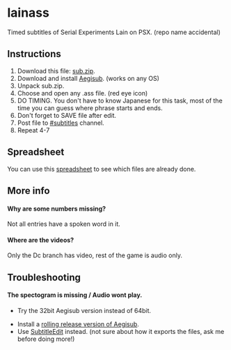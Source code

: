 # lainass
Timed subtitles of Serial Experiments Lain on PSX.
(repo name accidental)
## Instructions
1. Download this file: [sub.zip](https://laingame.net/sub.zip).
2. Download and install [Aegisub](http://www.aegisub.org/downloads/). (works on any OS)
3. Unpack sub.zip.
4. Choose and open any .ass file. (red eye icon)
5. DO TIMING. You don't have to know Japanese for this task, most of the time you can guess where phrase starts and ends.
6. Don't forget to SAVE file after edit.
7. Post file to [#subtitles](https://discord.gg/gJ3z6SRfPS) channel.
8. Repeat 4-7

## Spreadsheet
You can use this [spreadsheet](https://docs.google.com/spreadsheets/d/1VVe7hY-OlCGjOQb25DTuUbZo9QGbod6fFKrCyFWOdLE) to see which files are already done.

## More info
#### Why are some numbers missing?
Not all entries have a spoken word in it.
#### Where are the videos?
Only the Dc branch has video, rest of the game is audio only.
## Troubleshooting
#### The spectogram is missing / Audio wont play.
+ Try the 32bit Aegisub version instead of 64bit.
- Install a [rolling release version of Aegisub](http://plorkyeran.com/aegisub/).
- Use [SubtitleEdit](https://github.com/SubtitleEdit/subtitleedit/releases) instead. (not sure about how it exports the files, ask me before doing more!)